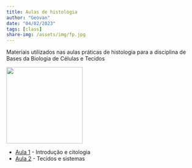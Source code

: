 ```yaml
---
title: Aulas de histologia
author: "Geovan"
date: "04/02/2023"
tags: [class]
share-img: /assets/img/fp.jpg
---
```


Materiais utilizados nas aulas práticas de histologia para a disciplina de Bases da Biologia de Células e Tecidos

<img src="https://imageproxy.ifunny.co/crop:x-20,resize:640x,quality:90x75/images/b7f0502dd9b8bb8022125a3850417aa1654d6283cdace3cacd4383a40e2a0030_1.jpg" width="200">

* [Aula 1](https://1drv.ms/b/s!AhKsy2R-YTZMhOFupTRmRQQ40IFV2Q?e=0nSY7z) - Introdução e citologia
* [Aula 2](https://1drv.ms/b/s!AhKsy2R-YTZMhOFrcTRYGvP-Epo0nQ?e=lp4KP0) - Tecidos e sistemas
